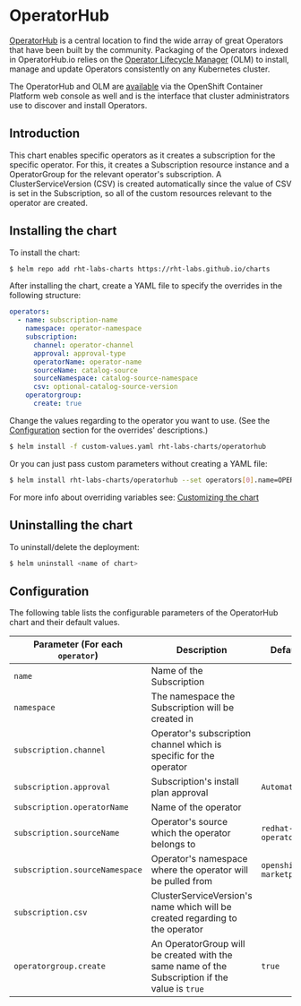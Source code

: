 
# OperatorHub

[OperatorHub](https://operatorhub.io/) is a central location to find the wide array of great Operators that have been built by the community. Packaging of the Operators indexed in OperatorHub.io relies on the  [Operator Lifecycle Manager](https://github.com/operator-framework/operator-lifecycle-manager) (OLM) to install, manage and update Operators consistently on any Kubernetes cluster.

The OperatorHub and OLM are [available](https://docs.openshift.com/container-platform/4.3/operators/olm-understanding-operatorhub.html) via the OpenShift Container Platform web console as well and is the interface that cluster administrators use to discover and install Operators.

## Introduction

This chart enables specific operators as it creates a subscription for the specific operator. For this, it creates a Subscription resource instance and a OperatorGroup for the relevant operator's subscription. A ClusterServiceVersion (CSV) is created automatically since the value of CSV is set in the Subscription, so all of the custom resources relevant to the operator are created.


## Installing the chart

To install the chart:

```bash
$ helm repo add rht-labs-charts https://rht-labs.github.io/charts
```
After installing the chart, create a YAML file to specify the overrides in the following structure:

```yaml
operators:
  - name: subscription-name
    namespace: operator-namespace
    subscription:
      channel: operator-channel
      approval: approval-type
      operatorName: operator-name
      sourceName: catalog-source
      sourceNamespace: catalog-source-namespace
      csv: optional-catalog-source-version
    operatorgroup:
      create: true
```

Change the values regarding to the operator you want to use. (See the [Configuration](#configuration) section for the overrides' descriptions.)

```bash
$ helm install -f custom-values.yaml rht-labs-charts/operatorhub
```
Or you can just pass custom parameters without creating a YAML file:

```bash
$ helm install rht-labs-charts/operatorhub --set operators[0].name=OPERATOR_NAME,operators[0].namespace=OPERATOR_NAMESPACE ... (set all the mandatory variables)
```
For more info about overriding variables see: [Customizing the chart](https://helm.sh/docs/intro/using_helm/#customizing-the-chart-before-installing)

## Uninstalling the chart

To uninstall/delete the deployment:

```bash
$ helm uninstall <name of chart>
```

## <a name="configuration"></a>Configuration

The following table lists the configurable parameters of the OperatorHub chart and their default values.

| Parameter (For each `operator`)                             | Description                                                                  | Default                                        |
| ------------------------------------- | ---------------------------------------------------------------------------- | ---------------------------------------------- |
| `name`                        | Name of the Subscription                                                  |                                          |
| `namespace`                        | The namespace the Subscription will be created in                                                 |                                        |
| `subscription.channel`                        | Operator's subscription channel which is specific for the operator                                                 |                                        |
| `subscription.approval`                        | Subscription's install plan approval                                                | `Automatic`                                          |
| `subscription.operatorName`                        | Name of the operator                                                  |                                           |
| `subscription.sourceName`                        | Operator's source which the operator belongs to                                                | `redhat-operators`                                          |
| `subscription.sourceNamespace`                        | Operator's namespace where the operator will be pulled from                                                  | `openshift-marketplace`                                          |
| `subscription.csv`                        | ClusterServiceVersion's name which will be created regarding to the operator                                                  |                                         |
| `operatorgroup.create`                        | An OperatorGroup will be created with the same name of the Subscription if the value is `true`                                                  | `true`                                          |